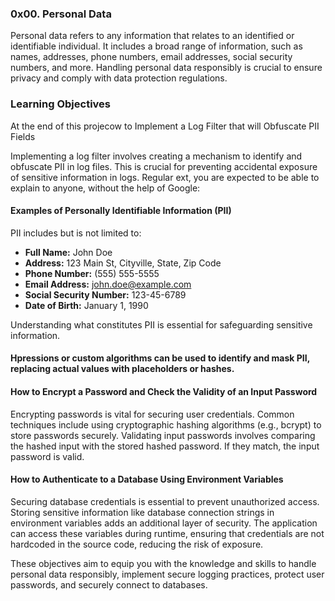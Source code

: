### 0x00. Personal Data

Personal data refers to any information that relates to an identified or identifiable individual. It includes a broad range of information, such as names, addresses, phone numbers, email addresses, social security numbers, and more. Handling personal data responsibly is crucial to ensure privacy and comply with data protection regulations.

### Learning Objectives

At the end of this projecow to Implement a Log Filter that will Obfuscate PII Fields

Implementing a log filter involves creating a mechanism to identify and obfuscate PII in log files. This is crucial for preventing accidental exposure of sensitive information in logs. Regular ext, you are expected to be able to explain to anyone, without the help of Google:

#### Examples of Personally Identifiable Information (PII)

PII includes but is not limited to:

- **Full Name:** John Doe
- **Address:** 123 Main St, Cityville, State, Zip Code
- **Phone Number:** (555) 555-5555
- **Email Address:** john.doe@example.com
- **Social Security Number:** 123-45-6789
- **Date of Birth:** January 1, 1990

Understanding what constitutes PII is essential for safeguarding sensitive information.

#### Hpressions or custom algorithms can be used to identify and mask PII, replacing actual values with placeholders or hashes.

#### How to Encrypt a Password and Check the Validity of an Input Password

Encrypting passwords is vital for securing user credentials. Common techniques include using cryptographic hashing algorithms (e.g., bcrypt) to store passwords securely. Validating input passwords involves comparing the hashed input with the stored hashed password. If they match, the input password is valid.

#### How to Authenticate to a Database Using Environment Variables

Securing database credentials is essential to prevent unauthorized access. Storing sensitive information like database connection strings in environment variables adds an additional layer of security. The application can access these variables during runtime, ensuring that credentials are not hardcoded in the source code, reducing the risk of exposure.

These objectives aim to equip you with the knowledge and skills to handle personal data responsibly, implement secure logging practices, protect user passwords, and securely connect to databases.
